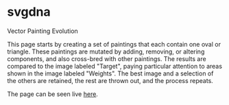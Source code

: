 svgdna
======

Vector Painting Evolution

This page starts by creating a set of paintings that each contain one oval or triangle.
These paintings are mutated by adding, removing, or altering components, and also
cross-bred with other paintings. The results are compared to the image labeled "Target",
paying particular attention to areas shown in the image labeled "Weights".
The best image and a selection of the others are retained, the rest are thrown out,
and the process repeats.

The page can be seen live [here](http://static.svachalek.net/vector/index.html).
